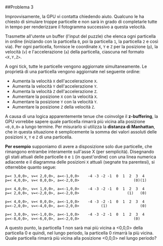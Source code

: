 ##Problema 3

Improvvisamente, la GPU vi contatta chiedendo aiuto. Qualcuno le ha chiesto di simulare troppe particelle e non sarà in grado di completarle tutte in tempo per renderizzare il fotogramma successivo a questa velocità.

Trasmette all'utente un buffer (l'input del puzzle) che elenca ogni particella in ordine (iniziando con la particella `0`, poi la particella `1`, la particella `2` e così via). Per ogni particella, fornisce le coordinate `X`, `Y` e `Z` per la posizione (`p`), la velocità (`v`) e l'accelerazione (`a`) della particella, ciascuna nel formato `<X,Y,Z>`.

A ogni tick, tutte le particelle vengono aggiornate simultaneamente. Le proprietà di una particella vengono aggiornate nel seguente ordine:

- Aumenta la velocità `X` dell'accelerazione `X`.
- Aumenta la velocità `Y` dell'accelerazione `Y`.
- Aumenta la velocità `Z` dell'accelerazione `Z`.
- Aumentare la posizione `X` con la velocità `X`.
- Aumentare la posizione `Y` con la velocità `Y`.
- Aumentare la posizione `Z` della velocità `Z`.

A causa di una logica apparentemente tenue che coinvolge il **z-buffering**, la GPU vorrebbe sapere quale particella rimarrà più vicina alla posizione ``<0,0,0>`` a lungo termine. Per misurarlo si utilizza la **distanza di Manhattan**, che in questa situazione è semplicemente la somma dei valori assoluti delle posizioni `X`, `Y` e `Z` di una particella.

**Per esempio**
 supponiamo di avere a disposizione solo due particelle, che rimangono entrambe interamente sull'asse X (per semplicità). Disegnando gli stati attuali delle particelle `0` e `1` (in quest'ordine) con una linea numerica adiacente e il diagramma delle posizioni `X` attuali (segnate tra parentesi), si otterrebbe quanto segue:

```
p=< 3,0,0>, v=< 2,0,0>, a=<-1,0,0>    -4 -3 -2 -1  0  1  2  3  4
p=< 4,0,0>, v=< 0,0,0>, a=<-2,0,0>                         (0)(1)

p=< 4,0,0>, v=< 1,0,0>, a=<-1,0,0>    -4 -3 -2 -1  0  1  2  3  4
p=< 2,0,0>, v=<-2,0,0>, a=<-2,0,0>                      (1)   (0)

p=< 4,0,0>, v=< 0,0,0>, a=<-1,0,0>    -4 -3 -2 -1  0  1  2  3  4
p=<-2,0,0>, v=<-4,0,0>, a=<-2,0,0>          (1)               (0)

p=< 3,0,0>, v=<-1,0,0>, a=<-1,0,0>    -4 -3 -2 -1  0  1  2  3  4
p=<-8,0,0>, v=<-6,0,0>, a=<-2,0,0>                         (0)   
```

A questo punto, la particella 1 non sarà mai più vicina a <0,0,0> della particella 0 e quindi, nel lungo periodo, la particella 0 rimarrà la più vicina.
Quale particella rimarrà più vicina alla posizione <0,0,0> nel lungo periodo?